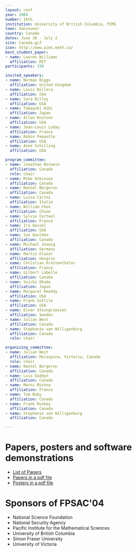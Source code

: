 ```yaml
---
layout: conf
year: 2004
number: 16th
institution: University of British Columbia, PIMS
town: Vancouver
country: Canada
dates: June 28 - July 2
site: Canada.gif
icon: http://www.pims.math.ca/
best_student_paper:
- name: Lauren Williams
  affiliation: MIT
participants: 150

invited_speakers:
- name: Norman Biggs
  affiliation: United Kingdom
- name: Louis Billera
  affiliation: USA
- name: Sara Billey
  affiliation: USA
- name: Takayuki Hibi
  affiliation: Japan
- name: Allen Knutson
  affiliation: USA
- name: Jean-Louis Loday
  affiliation: France
- name: Robin Pemantle
  affiliation: USA
- name: Anne Schilling
  affiliation: USA

program_committee:
- name: Jonathan Borwein
  affiliation: Canada
  role: chair
- name: Mike Atkinson
  affiliation: Canada
- name: Nantel Bergeron
  affiliation: Canada
- name: Luisa Carini
  affiliation: Italie
- name: William Chen
  affiliation: Chine
- name: Sylvie Corteel
  affiliation: France
- name: Ira Gessel
  affiliation: USA
- name: Ian Goulden
  affiliation: Canada
- name: Michael Joswig
  affiliation: Germany
- name: Martin Klazar
  affiliation: Hongrie
- name: Christian Krattenthaler
  affiliation: France
- name: Gilbert Labelle
  affiliation: Canada
- name: Soichi Okada
  affiliation: Japon
- name: Margaret Readdy
  affiliation: USA
- name: Frank Sottile
  affiliation: USA
- name: Einar Steingrimsson
  affiliation: Sweden
- name: Julian West
  affiliation: Canada
- name: Stephanie van Willigenburg
  affiliation: Canada
  role: chair

organizing_committee:
- name: Julian West
  affiliation: Malaspina, Victoria, Canada
  role: chair
- name: Nantel Bergeron
  affiliation: Canada
- name: Luis Goddyn
  affiliation: Canada
- name: Marni Mishna
  affiliation: France
- name: Tom Roby 
  affiliation: Canada
- name: Frank Ruskey
  affiliation: Canada
- name: Stephanie van Willigenburg
  affiliation: Canada

---
```


# Papers, posters and software demonstrations

- <A HREF="articles.html">List of Papers</A>
- <A HREF="papers.pdf">Papers in a pdf file</A>
- <A HREF="posters.pdf">Posters in a pdf file</A>

# Sponsors of FPSAC'04

- National Science Foundation
- National Security Agency
- Pacific Institute for the Mathematical Sciences
- University of British Columbia
- Simon Fraser University
- University of Victoria
